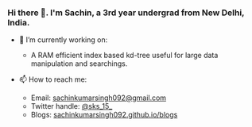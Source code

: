 ### Hi there 👋. I'm Sachin, a 3rd year undergrad from New Delhi, India.

<!--
**sachinkumarsingh092/sachinkumarsingh092** is a ✨ _special_ ✨ repository because its `README.md` (this file) appears on your GitHub profile.

Here are some ideas to get you started:

- 🌱 I’m currently learning ...
- 👯 I’m looking to collaborate on ...

- 💬 Ask me about ...

- 😄 Pronouns: ...
- ⚡ Fun fact: ...
-->

- 🔭 I’m currently working on:
  - A RAM efficient index based kd-tree useful for large data manipulation and searchings.

- 📫 How to reach me: 
  - Email: sachinkumarsingh092@gmail.com
  - Twitter handle: [@sks_15_](https://twitter.com/sks_15_)
  - Blogs: [sachinkumarsingh092.github.io/blogs](https://sachinkumarsingh092.github.io/blog/)
